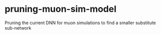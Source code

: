 # pruning-muon-sim-model
Pruning the current DNN for muon simulations to find a smaller substitute sub-network
